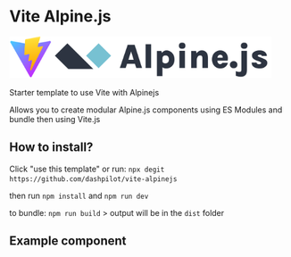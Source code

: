 # Vite Alpine.js

<img src="/favicon.svg" height="75" /><img src="/alpine.svg" height="75" />

Starter template to use Vite with Alpinejs

Allows you to create modular Alpine.js components using ES Modules and bundle then using Vite.js

## How to install?
Click "use this template" or run: `npx degit https://github.com/dashpilot/vite-alpinejs`

then run `npm install` and `npm run dev`

to bundle: `npm run build` > output will be in the `dist` folder

## Example component

```

```
